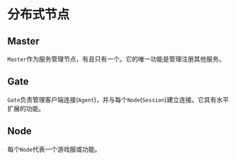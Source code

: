 # 分布式节点

## Master
`Master`作为服务管理节点，有且只有一个。它的唯一功能是管理注册其他服务。

## Gate
`Gate`负责管理客户端连接(`Agent`)，并与每个`Node`(`Session`)建立连接。它具有水平扩展的功能。

## Node
每个`Node`代表一个游戏服或功能。